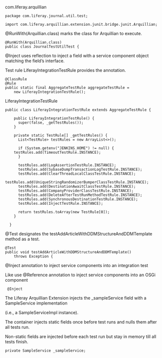 com.liferay.arquillian

	package com.liferay.journal.util.test;

	import com.liferay.arquillian.extension.junit.bridge.junit.Arquillian;

@RunWith(Arquillian.class) marks the class for Arquillian to execute.

	@RunWith(Arquillian.class)
	public class JournalTestUtilTest {

@Inject uses reflection to inject a field with a service component object matching the field’s interface.

Test rule LiferayIntegrationTestRule provides the annotation.

	@ClassRule
	@Rule
	public static final AggregateTestRule aggregateTestRule =
		new LiferayIntegrationTestRule();
  
LiferayIntegrationTestRule

	public class LiferayIntegrationTestRule extends AggregateTestRule {
  
	    public LiferayIntegrationTestRule() {
	      super(false, _getTestRules());
	    }

	    private static TestRule[] _getTestRules() {
	      List<TestRule> testRules = new ArrayList<>();

	      if (System.getenv("JENKINS_HOME") != null) {
		testRules.add(TimeoutTestRule.INSTANCE);
	      }

	      testRules.add(LogAssertionTestRule.INSTANCE);
	      testRules.add(SybaseDumpTransactionLogTestRule.INSTANCE);
	      testRules.add(ClearThreadLocalClassTestRule.INSTANCE);
	      testRules.add(UniqueStringRandomizerBumperClassTestRule.INSTANCE);
	      testRules.add(DestinationAwaitClassTestRule.INSTANCE);
	      testRules.add(CompanyProviderClassTestRule.INSTANCE);
	      testRules.add(DeleteAfterTestRunMethodTestRule.INSTANCE);
	      testRules.add(SynchronousDestinationTestRule.INSTANCE);
	      testRules.add(InjectTestRule.INSTANCE);

	      return testRules.toArray(new TestRule[0]);
	    }

	  }

@Test designates the testAddArticleWithDDMStructureAndDDMTemplate method as a test. 

	@Test
	public void testAddArticleWithDDMStructureAndDDMTemplate()
		throws Exception {    

@Inject annotation to inject service components into an integration test

Like use @Reference annotation to inject service components into an OSGi component
  
 	 @Inject
 
The Liferay Arquillian Extension injects the _sampleService field with a SampleService implementation

(i.e., a SampleServiceImpl instance).

The container injects static fields once before test runs and nulls them after all tests run.

Non-static fields are injected before each test run but stay in memory till all tests finish.

  	private SampleService _sampleService;
